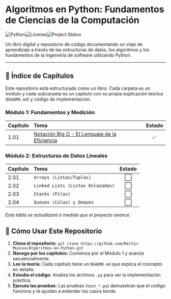 # Algoritmos en Python: Fundamentos de Ciencias de la Computación

![Python](https://img.shields.io/badge/python-3.12-blue.svg?logo=python&logoColor=white)![License](https://img.shields.io/badge/license-MIT-green.svg)![Project Status](https://img.shields.io/badge/status-en%20progreso-yellow.svg)

Un libro digital y repositorio de código documentando un viaje de aprendizaje a través de las estructuras de datos, los algoritmos y los fundamentos de la ingeniería de software utilizando Python.

---

## 📖 Índice de Capítulos

Este repositorio está estructurado como un libro. Cada carpeta es un módulo y cada subcarpeta es un capítulo con su propia explicación teórica (`README.md`) y código de implementación.

### Módulo 1: Fundamentos y Medición
| Capítulo | Tema | Estado |
| :--- | :--- | :---: |
| 1.01 | [Notación Big O - El Lenguaje de la Eficiencia](./01-Analisis_de_Complejidad/01-Big_O_Notation/) | ✅ |

### Módulo 2: Estructuras de Datos Lineales
| Capítulo | Tema | Estado |
| :--- | :--- | :---: |
| 2.01 | `Arrays (Listas/Tuplas)` | ⬜ |
| 2.02 | `Linked Lists (Listas Enlazadas)` | ⬜ |
| 2.03 | `Stacks (Pilas)` | ⬜ |
| 2.04 | `Queues (Colas) y Deques` | ⬜ |

*Esta tabla se actualizará a medida que el proyecto avance.*

## 🚀 Cómo Usar Este Repositorio

1.  **Clona el repositorio:** `git clone https://github.com/Martin-Munive/Algoritmos-en-Python.git`
2.  **Navega por los capítulos:** Comienza por el Módulo 1 y avanza secuencialmente.
3.  **Lee la teoría:** Cada capítulo tiene un `README.md` que explica el concepto en detalle.
4.  **Estudia el código:** Analiza los archivos `.py` para ver la implementación práctica.
5.  **Ejecuta las pruebas:** Las pruebas (`test_*.py`) demuestran que el código funciona y te ayudan a entender los casos borde.
